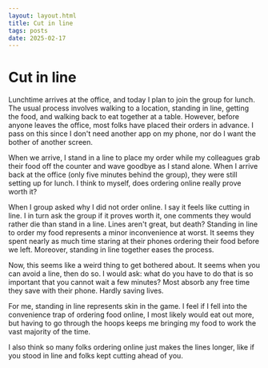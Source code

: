```yaml
---
layout: layout.html
title: Cut in line
tags: posts
date: 2025-02-17
---
```


# Cut in line

Lunchtime arrives at the office, and today I plan to join the group for lunch. The usual process involves walking to a location, standing in line, getting the food, and walking back to eat together at a table. However, before anyone leaves the office, most folks have placed their orders in advance. I pass on this since I don't need another app on my phone, nor do I want the bother of another screen.

When we arrive, I stand in a line to place my order while my colleagues grab their food off the counter and wave goodbye as I stand alone. When I arrive back at the office (only five minutes behind the group), they were still setting up for lunch. I think to myself, does ordering online really prove worth it?

When I group asked why I did not order online. I say it feels like cutting in line. I in turn ask the group if it proves worth it, one comments they would rather die than stand in a line. Lines aren't great, but death? Standing in line to order my food represents a minor inconvenience at worst. It seems they spent nearly as much time staring at their phones ordering their food before we left. Moreover, standing in line together eases the process.

Now, this seems like a weird thing to get bothered about. It seems when you can avoid a line, then do so. I would ask: what do you have to do that is so important that you cannot wait a few minutes? Most absorb any free time they save with their phone. Hardly saving lives.

For me, standing in line represents skin in the game. I feel if I fell into the convenience trap of ordering food online, I most likely would eat out more, but having to go through the hoops keeps me bringing my food to work the vast majority of the time.

I also think so many folks ordering online just makes the lines longer, like if you stood in line and folks kept cutting ahead of you.
